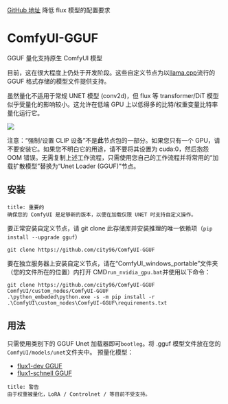 [GitHub 地址](https://github.com/city96/ComfyUI-GGUF?tab=readme-ov-file)
降低 flux 模型的配置要求

# ComfyUI-GGUF
GGUF 量化支持原生 ComfyUI 模型

目前，这在很大程度上仍处于开发阶段。这些自定义节点为以[llama.cpp](https://github.com/ggerganov/llama.cpp)流行的 GGUF 格式存储的模型文件提供支持。

虽然量化不适用于常规 UNET 模型 (conv2d)，但 flux 等 transformer/DiT 模型似乎受量化的影响较小。这允许在低端 GPU 上以低得多的比特/权重变量比特率量化运行它。

![](https://qhdtc.oss-cn-chengdu.aliyuncs.com/new/20240817121650.png)

注意：“强制/设置 CLIP 设备”不是**此**节点包的一部分。如果您只有一个 GPU，请不要安装它。如果您不明白它的用途，请不要将其设置为 cuda:0，然后抱怨 OOM 错误。无需复制上述工作流程，只需使用您自己的工作流程并将常用的“加载扩散模型”替换为“Unet Loader (GGUF)”节点。

## 安装

```ad-note
title: 重要的
确保您的 ComfyUI 是足够新的版本，以便在加载仅限 UNET 时支持自定义操作。
```
要正常安装自定义节点，请 git clone 此存储库并安装推理的唯一依赖项（`pip install --upgrade gguf`）
```
git clone https://github.com/city96/ComfyUI-GGUF
```
要在独立服务器上安装自定义节点，请在“ComfyUI_windows_portable”文件夹（您的文件所在的位置）内打开 CMD`run_nvidia_gpu.bat`并使用以下命令：
```
git clone https://github.com/city96/ComfyUI-GGUF ComfyUI/custom_nodes/ComfyUI-GGUF
.\python_embeded\python.exe -s -m pip install -r .\ComfyUI\custom_nodes\ComfyUI-GGUF\requirements.txt
```

## 用法
只需使用类别下的 GGUF Unet 加载器即可`bootleg`。将 .gguf 模型文件放在您的`ComfyUI/models/unet`文件夹中。
预量化模型：
- [flux1-dev GGUF](https://huggingface.co/city96/FLUX.1-dev-gguf)
- [flux1-schnell GGUF](https://huggingface.co/city96/FLUX.1-schnell-gguf)

```ad-attention
title: 警告
由于权重被量化，LoRA / Controlnet / 等目前不受支持。
```
